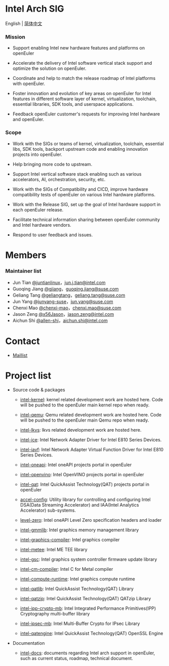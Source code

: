 # Intel Arch SIG
English | [简体中文](./README_cn.md)

### Mission

- Support enabling Intel new hardware features and platforms on openEuler

- Accelerate the delivery of Intel software vertical stack support and optimize the solution on openEuler.

- Coordinate and help to match the release roadmap of Intel platforms with openEuler.

- Foster innovation and evolution of key areas on openEuler for Intel features in different software layer of kernel, virtualization, toolchain, essential libraries, SDK tools, and userspace applications.

- Feedback openEuler customer's requests for improving Intel hardware and openEuler.

### Scope

- Work with the SIGs or teams of kernel, virtualization, toolchain, essential libs, SDK tools, backport upstream code and enabling innovation projects into openEuler.

- Help bringing more code to upstream.

- Support Intel vertical software stack enabling such as various accelerators, AI, orchestration, security, etc.

- Work with the SIGs of Compatibility and CICD, improve hardware compatibility tests of openEuler on various Intel hardware platforms.

- Work with the Release SIG, set up the goal of Intel hardware support in each openEuler release.

- Facilitate technical information sharing between openEuler community and Intel hardware vendors.

- Respond to user feedback and issues.

# Members

### Maintainer list

- Jun Tian [@juntianlinux](https://gitee.com/juntianlinux)，jun.j.tian@intel.com
- Guoqing Jiang [@gjiang](https://gitee.com/gjiang)，guoqing.jiang@suse.com
- Geliang Tang [@geliangtang](https://gitee.com/geliangtang)，geliang.tang@suse.com
- Jun Yang [@junyang-suse](https://gitee.com/junyang-suse)，jun.yang@suse.com
- Chenxi Mao [@chenxi-mao](https://gitee.com/chenxi-mao)，chenxi.mao@suse.com
- Jason Zeng [@x56Jason](https://gitee.com/x56Jason)，jason.zeng@intel.com
- Aichun Shi [@allen-shi](https://gitee.com/allen-shi)，aichun.shi@intel.com

# Contact

- [Maillist](mailto:sig-intel-arch@openeuler.org)


# Project list

- Source code & packages
  - [intel-kernel](https://gitee.com/openeuler/Intel-kernel): kernel related development work are hosted here. Code will be pushed to the openEuler main kernel repo when ready.

  - [intel-qemu](https://gitee.com/openeuler/intel-qemu): Qemu related development work are hosted here. Code will be pushed to the openEuler main Qemu repo when ready.

  - [intel-lkvs](https://gitee.com/openeuler/intel-lkvs): lkvs related development work are hosted here.

  - [intel-ice](https://gitee.com/openeuler/intel-ice): Intel Network Adapter Driver for Intel E810 Series Devices.

  - [intel-iavf](https://gitee.com/openeuler/intel-iavf): Intel Network Adapter Virtual Function Driver for Intel E810 Series Devices.

  - [intel-oneapi](https://gitee.com/openeuler/intel-oneapi): Intel oneAPI projects portal in openEuler

  - [intel-openvino](https://gitee.com/openeuler/intel-openvino): Intel OpenVINO projects portal in openEuler

  - [intel-qat](https://gitee.com/openeuler/intel-qat): Intel QuickAssist Technology(QAT) projects portal in openEuler

  - [accel-config](https://gitee.com/src-openeuler/accel-config): Utility library for controlling and configuring Intel DSA(Data Streaming Accelerator) and IAA(Intel Analytics Accelerator) sub-systems.

  - [level-zero](https://gitee.com/src-openeuler/level-zero): Intel oneAPI Level Zero specification headers and loader

  - [intel-gmmlib](https://gitee.com/src-openeuler/intel-gmmlib): Intel graphics memory management library

  - [intel-graphics-compiler](https://gitee.com/src-openeuler/intel-graphics-compiler): Intel graphics compiler

  - [intel-metee](https://gitee.com/src-openeuler/intel-metee): Intel ME TEE library

  - [intel-gsc](https://gitee.com/src-openeuler/intel-gsc): Intel graphics system controller firmware update library

  - [intel-cm-compiler](https://gitee.com/src-openeuler/intel-cm-compiler): Intel C for Metal compiler

  - [intel-compute-runtime](https://gitee.com/src-openeuler/intel-compute-runtime): Intel graphics compute runtime

  - [intel-qatlib](https://gitee.com/src-openeuler/intel-qatlib): Intel QuickAssist Technology(QAT) Library

  - [intel-qatzip](https://gitee.com/src-openeuler/intel-qatzip): Intel QuickAssist Technology(QAT) QATzip Library

  - [intel-ipp-crypto-mb](https://gitee.com/src-openeuler/intel-ipp-crypto-mb): Intel Integrated Performance Primitives(IPP) Cryptography multi-buffer library

  - [intel-ipsec-mb](https://gitee.com/src-openeuler/intel-ipsec-mb): Intel Multi-Buffer Crypto for IPsec Library

  - [intel-qatengine](https://gitee.com/src-openeuler/intel-qatengine): Intel QuickAssist Technology(QAT) OpenSSL Engine

- Documentation
  - [intel-docs](https://gitee.com/openeuler/intel-docs): documents regarding Intel arch support in openEuler, such as current status, roadmap, technical document.
